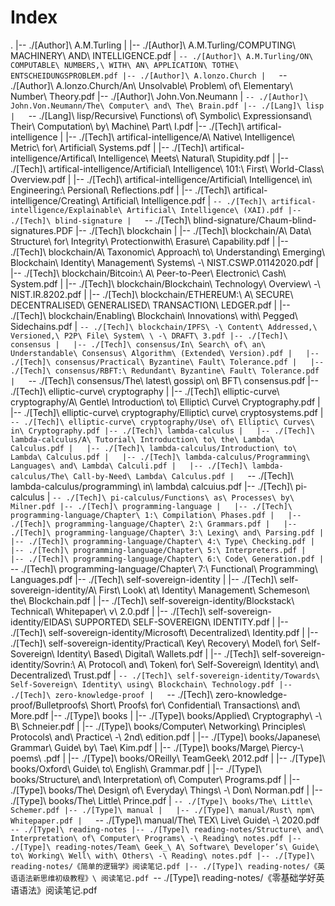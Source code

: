 # Index

.
|-- ./[Author]\ A.M.Turling
|   |-- ./[Author]\ A.M.Turling/COMPUTING\ MACHINERY\ AND\ INTELLIGENCE.pdf
|   `-- ./[Author]\ A.M.Turling/ON\ COMPUTABLE\ NUMBERS,\ WITH\ AN\ APPLICATION\ TOTHE\ ENTSCHEIDUNGSPROBLEM.pdf
|-- ./[Author]\ A.lonzo.Church
|   `-- ./[Author]\ A.lonzo.Church/An\ Unsolvable\ Problem\ of\ Elementary\ Number\ Theory.pdf
|-- ./[Author]\ John.Von.Neumann
|   `-- ./[Author]\ John.Von.Neumann/The\ Computer\ and\ The\ Brain.pdf
|-- ./[Lang]\ lisp
|   `-- ./[Lang]\ lisp/Recursive\ Functions\ of\ Symbolic\ Expressionsand\ Their\ Computation\ by\ Machine\ Part\ I.pdf
|-- ./[Tech]\ artifical-intelligence
|   |-- ./[Tech]\ artifical-intelligence/A\ Native\ Intelligence\ Metric\ for\ Artificial\ Systems.pdf
|   |-- ./[Tech]\ artifical-intelligence/Artifical\ Intelligence\ Meets\ Natural\ Stupidity.pdf
|   |-- ./[Tech]\ artifical-intelligence/Artificial\ Intelligence\ 101:\ First\ World-Class\ Overview.pdf
|   |-- ./[Tech]\ artifical-intelligence/Artificial\ Intelligence\ in\ Engineering:\ Persional\ Reflections.pdf
|   |-- ./[Tech]\ artifical-intelligence/Creating\ Artificial\ Intelligence.pdf
|   `-- ./[Tech]\ artifical-intelligence/Explainable\ Artificial\ Intelligence\ (XAI).pdf
|-- ./[Tech]\ blind-signature
|   `-- ./[Tech]\ blind-signature/Chaum-blind-signatures.PDF
|-- ./[Tech]\ blockchain
|   |-- ./[Tech]\ blockchain/A\ Data\ Structure\ for\ Integrity\ Protectionwith\ Erasure\ Capability.pdf
|   |-- ./[Tech]\ blockchain/A\ Taxonomic\ Approach\ to\ Understanding\ Emerging\ Blockchain\ Identity\ Management\ Systems\ -\ NIST.CSWP.01142020.pdf
|   |-- ./[Tech]\ blockchain/Bitcoin:\ A\ Peer-to-Peer\ Electronic\ Cash\ System.pdf
|   |-- ./[Tech]\ blockchain/Blockchain\ Technology\ Overview\ -\ NIST.IR.8202.pdf
|   |-- ./[Tech]\ blockchain/ETHEREUM:\ A\ SECURE\ DECENTRALISED\ GENERALISED\ TRANSACTION\ LEDGER.pdf
|   |-- ./[Tech]\ blockchain/Enabling\ Blockchain\ Innovations\ with\ Pegged\ Sidechains.pdf
|   `-- ./[Tech]\ blockchain/IPFS\ -\ Content\ Addressed,\ Versioned,\ P2P\ File\ System\ \ -\ DRAFT\ 3.pdf
|-- ./[Tech]\ consensus
|   |-- ./[Tech]\ consensus/In\ Search\ of\ an\ Understandable\ Consensus\ Algorithm\ (Extended\ Version).pdf
|   |-- ./[Tech]\ consensus/Practical\ Byzantine\ Fault\ Tolerance.pdf
|   |-- ./[Tech]\ consensus/RBFT:\ Redundant\ Byzantine\ Fault\ Tolerance.pdf
|   `-- ./[Tech]\ consensus/The\ latest\ gossip\ on\ BFT\ consensus.pdf
|-- ./[Tech]\ elliptic-curve\ cryptography
|   |-- ./[Tech]\ elliptic-curve\ cryptography/A\ Gentle\ Introduction\ to\ Elliptic\ Curve\ Cryptography.pdf
|   |-- ./[Tech]\ elliptic-curve\ cryptography/Elliptic\ curve\ cryptosystems.pdf
|   `-- ./[Tech]\ elliptic-curve\ cryptography/Use\ of\ Elliptic\ Curves\ in\ Cryptography.pdf
|-- ./[Tech]\ lambda-calculus
|   |-- ./[Tech]\ lambda-calculus/A\ Tutorial\ Introduction\ to\ the\ Lambda\ Calculus.pdf
|   |-- ./[Tech]\ lambda-calculus/Introduction\ to\ Lambda\ Calculus.pdf
|   |-- ./[Tech]\ lambda-calculus/Programming\ Languages\ and\ Lambda\ Calculi.pdf
|   |-- ./[Tech]\ lambda-calculus/The\ Call-by-Need\ Lambda\ Calculus.pdf
|   `-- ./[Tech]\ lambda-calculus/programming\ in\ lambda\ calcuius.pdf
|-- ./[Tech]\ pi-calculus
|   `-- ./[Tech]\ pi-calculus/Functions\ as\ Processes\ by\ Milner.pdf
|-- ./[Tech]\ programming-language
|   |-- ./[Tech]\ programming-language/Chapter\ 1:\ Compilation\ Phases.pdf
|   |-- ./[Tech]\ programming-language/Chapter\ 2:\ Grammars.pdf
|   |-- ./[Tech]\ programming-language/Chapter\ 3:\ Lexing\ and\ Parsing.pdf
|   |-- ./[Tech]\ programming-language/Chapter\ 4:\ Type\ Checking.pdf
|   |-- ./[Tech]\ programming-language/Chapter\ 5:\ Interpreters.pdf
|   |-- ./[Tech]\ programming-language/Chapter\ 6:\ Code\ Generation.pdf
|   `-- ./[Tech]\ programming-language/Chapter\ 7:\ Functional\ Programming\ Languages.pdf
|-- ./[Tech]\ self-sovereign-identity
|   |-- ./[Tech]\ self-sovereign-identity/A\ First\ Look\ at\ Identity\ Management\ Schemeson\ the\ Blockchain.pdf
|   |-- ./[Tech]\ self-sovereign-identity/Blockstack\ Technical\ Whitepaper\ v\ 2.0.pdf
|   |-- ./[Tech]\ self-sovereign-identity/EIDAS\ SUPPORTED\ SELF-SOVEREIGN\ IDENTITY.pdf
|   |-- ./[Tech]\ self-sovereign-identity/Microsoft\ Decentralized\ Identity.pdf
|   |-- ./[Tech]\ self-sovereign-identity/Practical\ Key\ Recovery\ Model\ for\ Self-Sovereign\ Identity\ Based\ Digital\ Wallets.pdf
|   |-- ./[Tech]\ self-sovereign-identity/Sovrin:\ A\ Protocol\ and\ Token\ for\ Self-Sovereign\ Identity\ and\ Decentralized\ Trust.pdf
|   `-- ./[Tech]\ self-sovereign-identity/Towards\ Self-Sovereign\ Identity\ using\ Blockchain\ Technology.pdf
|-- ./[Tech]\ zero-knowledge-proof
|   `-- ./[Tech]\ zero-knowledge-proof/Bulletproofs\ Short\ Proofs\ for\ Confidential\ Transactions\ and\ More.pdf
|-- ./[Type]\ books
|   |-- ./[Type]\ books/Applied\ Cryptography\ -\ B\ Schneier.pdf
|   |-- ./[Type]\ books/Computer\ Networking\ Principles\ Protocols\ and\ Practice\ -\ 2nd\ edition.pdf
|   |-- ./[Type]\ books/Japanese\ Grammar\ Guide\ by\ Tae\ Kim.pdf
|   |-- ./[Type]\ books/Marge\ Piercy-\ poems\ .pdf
|   |-- ./[Type]\ books/OReilly\ TeamGeek\ 2012.pdf
|   |-- ./[Type]\ books/Oxford\ Guide\ to\ English\ Grammar.pdf
|   |-- ./[Type]\ books/Structure\ and\ Interpretation\ of\ Computer\ Programs.pdf
|   |-- ./[Type]\ books/The\ Design\ of\ Everyday\ Things\ -\ Don\ Norman.pdf
|   |-- ./[Type]\ books/The\ Little\ Prince.pdf
|   `-- ./[Type]\ books/The\ Little\ Schemer.pdf
|-- ./[Type]\ manual
|   |-- ./[Type]\ manual/Rust\ npm\ Whitepaper.pdf
|   `-- ./[Type]\ manual/The\ TEX\ Live\ Guide\ -\ 2020.pdf
`-- ./[Type]\ reading-notes
    |-- ./[Type]\ reading-notes/Structure\ and\ Interpretation\ of\ Computer\ Programs\ -\ Reading\ notes.pdf
    |-- ./[Type]\ reading-notes/Team\ Geek_\ A\ Software\ Developer’s\ Guide\ to\ Working\ Well\ with\ Others\ -\ Reading\ notes.pdf
    |-- ./[Type]\ reading-notes/《简单的逻辑学》阅读笔记.pdf
    |-- ./[Type]\ reading-notes/《英语语法新思维初级教程》\ 阅读笔记.pdf
    `-- ./[Type]\ reading-notes/《零基础学好英语语法》阅读笔记.pdf
